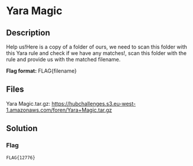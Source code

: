 # Yara Magic

## Description
Help us!Here is a copy of a folder of ours, we need to scan this folder with this Yara rule and check if we have any matches!, scan this folder with the rule and provide us with the matched filename.

**Flag format:** FLAG{filename}

## Files
Yara Magic.tar.gz: https://hubchallenges.s3.eu-west-1.amazonaws.com/foren/Yara+Magic.tar.gz

## Solution

### Flag
```
FLAG{12776}
```